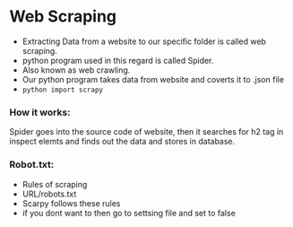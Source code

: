 # Web Scraping 

* Extracting Data from a website to our specific folder is called web scraping.
* python program used in this regard is called Spider.
* Also known as web crawling.
* Our python program takes data from website and coverts it to .json file
* ```python import scrapy ```

### How it works:
Spider goes into the source code of website, then it searches for h2 tag in inspect elemts  and finds out the data and stores in database.

### Robot.txt:
* Rules of scraping
* URL/robots.txt
* Scarpy follows these rules
* if you dont want to then go to settsing file and set to false

